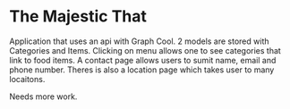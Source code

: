 # The Majestic That

Application that uses an api with Graph Cool.  2 models are stored with Categories and Items.  Clicking on menu allows one to 
see categories that link to food items.   A contact page allows users to sumit name, email and phone number.  Theres is also a location page which takes user to many locaitons.  

Needs more work.
